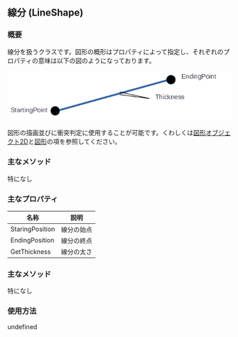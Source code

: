 ## 線分 (LineShape)

### 概要

線分を扱うクラスです。図形の概形はプロパティによって指定し、それぞれのプロパティの意味は以下の図のようになっております。

![円](img/LineShape.png)

図形の描画並びに衝突判定に使用することが可能です。くわしくは[図形オブジェクト2D](../2D/GeometryObject2D.md)と[図形](./Shape.md)の項を参照してください。

### 主なメソッド

特になし

### 主なプロパティ

| 名称 | 説明 |
|---|---|
| StaringPosition | 線分の始点 |
| EndingPosition | 線分の終点 |
| GetThickness | 線分の太さ|

### 主なメソッド

特になし

### 使用方法

undefined